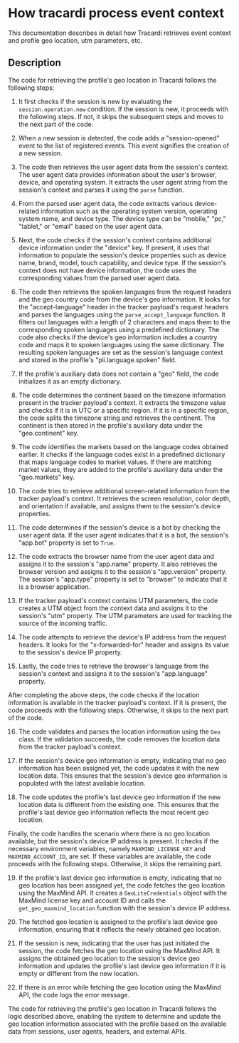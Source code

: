 # How tracardi process event context

This documentation describes in detail how Tracardi retrieves event context and profile geo location, utm parameters, etc.

## Description

The code for retrieving the profile's geo location in Tracardi follows the following steps:

1. It first checks if the session is new by evaluating the `session.operation.new` condition. If the session is
   new, it proceeds with the following steps. If not, it skips the subsequent steps and moves to the next part of the
   code.

2. When a new session is detected, the code adds a "session-opened" event to the list of registered events. This event
   signifies the creation of a new session.

3. The code then retrieves the user agent data from the session's context. The user agent data provides information
   about the user's browser, device, and operating system. It extracts the user agent string from the session's context
   and parses it using the `parse` function.

4. From the parsed user agent data, the code extracts various device-related information such as the operating system
   version, operating system name, and device type. The device type can be "mobile," "pc," "tablet," or "email" based on
   the user agent data.

5. Next, the code checks if the session's context contains additional device information under the "device" key. If
   present, it uses that information to populate the session's device properties such as device name, brand, model,
   touch capability, and device type. If the session's context does not have device information, the code uses the
   corresponding values from the parsed user agent data.

6. The code then retrieves the spoken languages from the request headers and the geo country code from the device's geo
   information. It looks for the "accept-language" header in the tracker payload's request headers and parses the
   languages using the `parse_accept_language` function. It filters out languages with a length of 2 characters and maps
   them to the corresponding spoken languages using a predefined dictionary. The code also checks if the device's geo
   information includes a country code and maps it to spoken languages using the same dictionary. The resulting spoken
   languages are set as the session's language context and stored in the profile's "pii.language.spoken" field.

7. If the profile's auxiliary data does not contain a "geo" field, the code initializes it as an empty dictionary.

8. The code determines the continent based on the timezone information present in the tracker payload's context. It
   extracts the timezone value and checks if it is in UTC or a specific region. If it is in a specific region, the code
   splits the timezone string and retrieves the continent. The continent is then stored in the profile's auxiliary data
   under the "geo.continent" key.

9. The code identifies the markets based on the language codes obtained earlier. It checks if the language codes exist
   in a predefined dictionary that maps language codes to market values. If there are matching market values, they are
   added to the profile's auxiliary data under the "geo.markets" key.

10. The code tries to retrieve additional screen-related information from the tracker payload's context. It retrieves
    the screen resolution, color depth, and orientation if available, and assigns them to the session's device
    properties.

11. The code determines if the session's device is a bot by checking the user agent data. If the user agent indicates
    that it is a bot, the session's "app.bot" property is set to `True`.

12. The code extracts the browser name from the user agent data and assigns it to the session's "app.name" property. It
    also retrieves the browser version and assigns it to the session's "app.version" property. The session's "app.type"
    property is set to "browser" to indicate that it is a browser application.

13. If the tracker payload's context contains UTM parameters, the code creates a UTM object from the context data and
    assigns it to the session's "utm" property. The UTM parameters are used for tracking the source of the incoming
    traffic.

14. The code attempts to retrieve the device's IP address from the request headers. It looks for the "x-forwarded-for"
    header and assigns its value to the session's device IP property.

15. Lastly, the code tries to retrieve the browser's language from the session's context and assigns it to the
    session's "app.language" property.

After completing the above steps, the code checks if the location information is available in the tracker payload's
context. If it is present, the code proceeds with the following steps. Otherwise, it skips to the next part of the code.

16. The code validates and parses the location information using the `Geo` class. If the validation succeeds, the code
    removes the location data from the tracker payload's context.

17. If the session's device geo information is empty, indicating that no geo information has been assigned yet, the code
    updates it with the new location data. This ensures that the session's device geo information is populated with the
    latest available location.

18. The code updates the profile's last device geo information if the new location data is different from the existing
    one. This ensures that the profile's last device geo information reflects the most recent geo location.

Finally, the code handles the scenario where there is no geo location available, but the session's device IP address is
present. It checks if the necessary environment variables, namely `MAXMIND_LICENSE_KEY` and `MAXMIND_ACCOUNT_ID`, are
set. If these variables are available, the code proceeds with the following steps. Otherwise, it skips the remaining
part.

19. If the profile's last device geo information is empty, indicating that no geo location has been assigned yet, the
    code fetches the geo location using the MaxMind API. It creates a `GeoLiteCredentials` object with the MaxMind
    license key and account ID and calls the `get_geo_maxmind_location` function with the session's device IP address.

20. The fetched geo location is assigned to the profile's last device geo information, ensuring that it reflects the
    newly obtained geo location.

21. If the session is new, indicating that the user has just initiated the session, the code fetches the geo location
    using the MaxMind API. It assigns the obtained geo location to the session's device geo information and updates the
    profile's last device geo information if it is empty or different from the new location.

22. If there is an error while fetching the geo location using the MaxMind API, the code logs the error message.

The code for retrieving the profile's geo location in Tracardi follows the logic described above, enabling the system to
determine and update the geo location information associated with the profile based on the available data from sessions,
user agents, headers, and external APIs.

